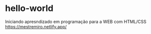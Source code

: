 # hello-world
Iniciando apresndizado em programação para a WEB com HTML/CSS
https://mestremiro.netlify.app/
